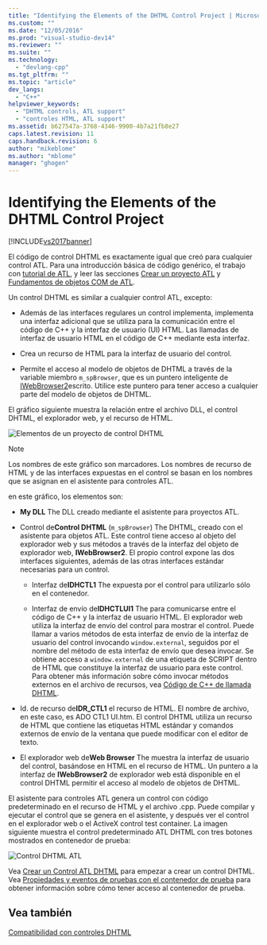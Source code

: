 ```yaml
---
title: "Identifying the Elements of the DHTML Control Project | Microsoft Docs"
ms.custom: ""
ms.date: "12/05/2016"
ms.prod: "visual-studio-dev14"
ms.reviewer: ""
ms.suite: ""
ms.technology: 
  - "devlang-cpp"
ms.tgt_pltfrm: ""
ms.topic: "article"
dev_langs: 
  - "C++"
helpviewer_keywords: 
  - "DHTML controls, ATL support"
  - "controles HTML, ATL support"
ms.assetid: b627547a-3768-4346-9900-4b7a21fb8e27
caps.latest.revision: 11
caps.handback.revision: 6
author: "mikeblome"
ms.author: "mblome"
manager: "ghogen"
---
```

# Identifying the Elements of the DHTML Control Project
[!INCLUDE[vs2017banner](../assembler/inline/includes/vs2017banner.md)]

El código de control DHTML es exactamente igual que creó para cualquier control ATL.  Para una introducción básica de código genérico, el trabajo con [tutorial de ATL](../atl/active-template-library-atl-tutorial.md), y leer las secciones [Crear un proyecto ATL](../atl/reference/creating-an-atl-project.md) y [Fundamentos de objetos COM de ATL](../atl/fundamentals-of-atl-com-objects.md).  
  
 Un control DHTML es similar a cualquier control ATL, excepto:  
  
-   Además de las interfaces regulares un control implementa, implementa una interfaz adicional que se utiliza para la comunicación entre el código de C\+\+ y la interfaz de usuario \(UI\) HTML.  Las llamadas de interfaz de usuario HTML en el código de C\+\+ mediante esta interfaz.  
  
-   Crea un recurso de HTML para la interfaz de usuario del control.  
  
-   Permite el acceso al modelo de objetos de DHTML a través de la variable miembro `m_spBrowser`, que es un puntero inteligente de [IWebBrowser2](https://msdn.microsoft.com/en-us/library/aa752127.aspx)escrito.  Utilice este puntero para tener acceso a cualquier parte del modelo de objetos de DHTML.  
  
 El gráfico siguiente muestra la relación entre el archivo DLL, el control DHTML, el explorador web, y el recurso de HTML.  
  
 ![Elementos de un proyecto de control DHTML](../atl/media/vc52en1.png "vc52EN1")  
  
> [!NOTE]
>  Los nombres de este gráfico son marcadores.  Los nombres de recurso de HTML y de las interfaces expuestas en el control se basan en los nombres que se asignan en el asistente para controles ATL.  
  
 en este gráfico, los elementos son:  
  
-   **My DLL** The DLL creado mediante el asistente para proyectos ATL.  
  
-   Control de**Control DHTML** \(`m_spBrowser`\) The DHTML, creado con el asistente para objetos ATL.  Este control tiene acceso al objeto del explorador web y sus métodos a través de la interfaz del objeto de explorador web, **IWebBrowser2**.  El propio control expone las dos interfaces siguientes, además de las otras interfaces estándar necesarias para un control.  
  
    -   Interfaz de**IDHCTL1** The expuesta por el control para utilizarlo sólo en el contenedor.  
  
    -   Interfaz de envío de**IDHCTLUI1** The para comunicarse entre el código de C\+\+ y la interfaz de usuario HTML.  El explorador web utiliza la interfaz de envío del control para mostrar el control.  Puede llamar a varios métodos de esta interfaz de envío de la interfaz de usuario del control invocando `window.external`, seguidos por el nombre del método de esta interfaz de envío que desea invocar.  Se obtiene acceso a `window.external` de una etiqueta de SCRIPT dentro de HTML que constituye la interfaz de usuario para este control.  Para obtener más información sobre cómo invocar métodos externos en el archivo de recursos, vea [Código de C\+\+ de llamada DHTML](../atl/calling-cpp-code-from-dhtml.md).  
  
-   Id. de recurso de**IDR\_CTL1** el recurso de HTML.  El nombre de archivo, en este caso, es ADO CTL1 UI.htm.  El control DHTML utiliza un recurso de HTML que contiene las etiquetas HTML estándar y comandos externos de envío de la ventana que puede modificar con el editor de texto.  
  
-   El explorador web de**Web Browser** The muestra la interfaz de usuario del control, basándose en HTML en el recurso de HTML.  Un puntero a la interfaz de **IWebBrowser2** de explorador web está disponible en el control DHTML permitir el acceso al modelo de objetos de DHTML.  
  
 El asistente para controles ATL genera un control con código predeterminado en el recurso de HTML y el archivo .cpp.  Puede compilar y ejecutar el control que se genera en el asistente, y después ver el control en el explorador web o el ActiveX control test container.  La imagen siguiente muestra el control predeterminado ATL DHTML con tres botones mostrados en contenedor de prueba:  
  
 ![Control DHTML ATL](../atl/media/vc52en2.png "vc52EN2")  
  
 Vea [Crear un Control ATL DHTML](../atl/creating-an-atl-dhtml-control.md) para empezar a crear un control DHTML.  Vea [Propiedades y eventos de pruebas con el contenedor de prueba](../mfc/testing-properties-and-events-with-test-container.md) para obtener información sobre cómo tener acceso al contenedor de prueba.  
  
## Vea también  
 [Compatibilidad con controles DHTML](../atl/atl-support-for-dhtml-controls.md)